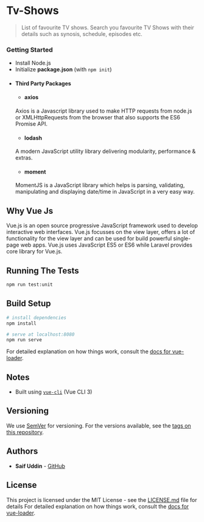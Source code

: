 # Tv-Shows

> List of favourite TV shows. Search you favourite TV Shows with their details such as synosis, schedule, episodes etc.

### Getting Started
- Install Node.js
- Initialize **package.json** (with `npm init`)
- #### Third Party Packages
  - #### axios
  Axios is a Javascript library used to make HTTP requests from node.js or XMLHttpRequests from the browser that also supports the ES6 Promise API. 
  - #### lodash
  A modern JavaScript utility library delivering modularity, performance & extras.
  - #### moment
  MomentJS is a JavaScript library which helps is parsing, validating, manipulating and displaying date/time in JavaScript in a very easy way.

## Why Vue Js
Vue.js is an open source progressive JavaScript framework used to develop interactive web interfaces. Vue.js focusses on the view layer, offers a lot of functionality for the view layer and can be used for build powerful single-page web apps. Vue.js uses JavaScript ES5 or ES6 while Laravel provides core library for Vue.js.

## Running The Tests
``` bash
npm run test:unit
```
## Build Setup

``` bash
# install dependencies
npm install

# serve at localhost:8080
npm run serve

```
For detailed explanation on how things work, consult the [docs for vue-loader](http://vuejs.github.io/vue-loader).

## Notes
* Built using  [`vue-cli`](https://github.com/vuejs/vue-cli) (Vue CLI 3)

## Versioning

We use [SemVer](http://semver.org/) for versioning. For the versions available, see the [tags on this repository](https://github.com/saifuddin079/CG_TECH_ASSESSMENT/tags). 

## Authors

* **Saif Uddin**  - [GitHub](https://github.com/saifuddin079)


## License

This project is licensed under the MIT License - see the [LICENSE.md](LICENSE.md) file for details
For detailed explanation on how things work, consult the [docs for vue-loader](http://vuejs.github.io/vue-loader).
